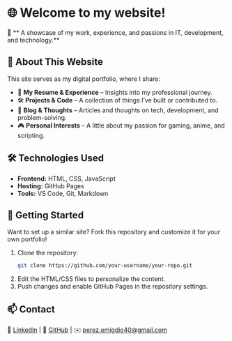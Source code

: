 # 🌐 Welcome to my website!

🚀 ** A showcase of my work, experience, and passions in IT, development, and technology.**

## 🔹 About This Website
This site serves as my digital portfolio, where I share:
- 📜 **My Resume & Experience** – Insights into my professional journey.
- 🛠️ **Projects & Code** – A collection of things I’ve built or contributed to.
- 📖 **Blog & Thoughts** – Articles and thoughts on tech, development, and problem-solving.
- 🎮 **Personal Interests** – A little about my passion for gaming, anime, and scripting.

## 🛠️ Technologies Used
- **Frontend:** HTML, CSS, JavaScript
- **Hosting:** GitHub Pages
- **Tools:** VS Code, Git, Markdown

## 🚀 Getting Started
Want to set up a similar site? Fork this repository and customize it for your own portfolio!

1. Clone the repository:
   ```bash
   git clone https://github.com/your-username/your-repo.git
   ```
2. Edit the HTML/CSS files to personalize the content.
3. Push changes and enable GitHub Pages in the repository settings.

## 📫 Contact
💼 [LinkedIn](https://www.linkedin.com/in/emigdio-perez-79719a183/) | 🐙 [GitHub](#) | ✉️ perez.emigdio40@gmail.com


